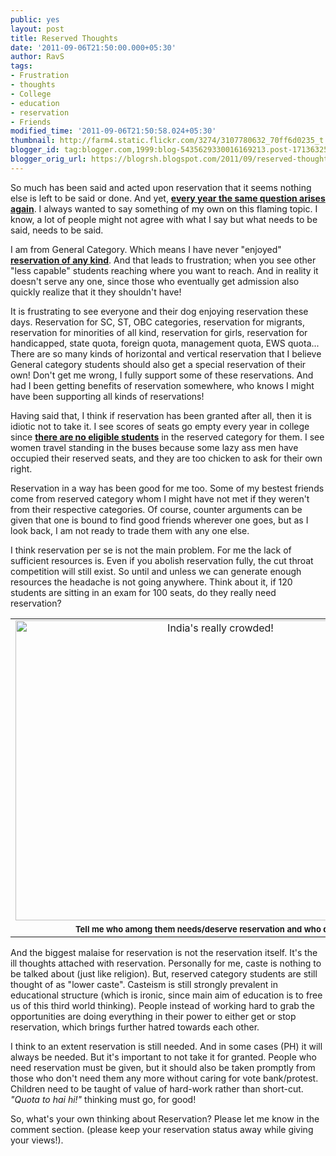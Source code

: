 ```yaml
---
public: yes
layout: post
title: Reserved Thoughts
date: '2011-09-06T21:50:00.000+05:30'
author: RavS
tags:
- Frustration
- thoughts
- College
- education
- reservation
- Friends
modified_time: '2011-09-06T21:50:58.024+05:30'
thumbnail: http://farm4.static.flickr.com/3274/3107780632_70ff6d0235_t.jpg
blogger_id: tag:blogger.com,1999:blog-5435629330016169213.post-1713632573632613466
blogger_orig_url: https://blogrsh.blogspot.com/2011/09/reserved-thoughts.html
---
```


So much has been said and acted upon reservation that it seems nothing else is left to be said or done. And yet, **[every year the same question arises again](http://thinkxp.blogspot.com/2011/07/reservation.html)**. I always wanted to say something of my own on this flaming topic. I know, a lot of people might not agree with what I say but what needs to be said, needs to be said.  
  
I am from General Category. Which means I have never "enjoyed" **[reservation of any kind](http://blogrsh.blogspot.com/2011/03/that-elusive-bus-seat.html)**. And that leads to frustration; when you see other "less capable" students reaching where you want to reach. And in reality it doesn't serve any one, since those who eventually get admission also quickly realize that it they shouldn't have!

  

It is frustrating to see everyone and their dog enjoying reservation these days. Reservation for SC, ST, OBC categories, reservation for migrants, reservation for minorities of all kind, reservation for girls, reservation for handicapped, state quota, foreign quota, management quota, EWS quota... There are so many kinds of horizontal and vertical reservation that I believe General category students should also get a special reservation of their own! Don't get me wrong, I fully support some of these reservations. And had I been getting benefits of reservation somewhere, who knows I might have been supporting all kinds of reservations!  
  
Having said that, I think if reservation has been granted after all, then it is idiotic not to take it. I see scores of seats go empty every year in college since **[there are no eligible students](http://articles.timesofindia.indiatimes.com/2011-08-13/education/29883704_1_obc-seats-obc-cutoffs-obc-candidates)** in the reserved category for them. I see women travel standing in the buses because some lazy ass men have occupied their reserved seats, and they are too chicken to ask for their own right.  
  
Reservation in a way has been good for me too. Some of my bestest friends come from reserved category whom I might have not met if they weren't from their respective categories. Of course, counter arguments can be given that one is bound to find good friends wherever one goes, but as I look back, I am not ready to trade them with any one else.  
  
I think reservation per se is not the main problem. For me the lack of sufficient resources is. Even if you abolish reservation fully, the cut throat competition will still exist. So until and unless we can generate enough resources the headache is not going anywhere. Think about it, if 120 students are sitting in an exam for 100 seats, do they really need reservation?  
  

<table cellpadding="0" cellspacing="0" class="tr-caption-container" style="margin-left: auto; margin-right: auto; text-align: justify;"><tbody><tr><td style="text-align: center;"><a href="http://www.flickr.com/photos/erin_can_spell/3107780632/" style="margin-left: auto; margin-right: auto;" title="India's really crowded! by erin &amp; camera, on Flickr"><span class="Apple-style-span" style="font-family: inherit;"><img alt="India's really crowded!" height="480" src="http://farm4.static.flickr.com/3274/3107780632_70ff6d0235_z.jpg" width="640"></span></a></td></tr><tr><td class="tr-caption" style="text-align: center;"><b><span class="Apple-style-span" style="font-family: inherit; font-size: small;">Tell me who among them needs/deserve reservation and who doesn't.</span></b></td></tr></tbody></table>

And the biggest malaise for reservation is not the reservation itself. It's the ill thoughts attached with reservation. Personally for me, caste is nothing to be talked about (just like religion). But, reserved category students are still thought of as "lower caste". Casteism is still strongly prevalent in educational structure (which is ironic, since main aim of education is to free us of this third world thinking). People instead of working hard to grab the opportunities are doing everything in their power to either get or stop reservation, which brings further hatred towards each other.  
  
I think to an extent reservation is still needed. And in some cases (PH) it will always be needed. But it's important to not take it for granted. People who need reservation must be given, but it should also be taken promptly from those who don't need them any more without caring for vote bank/protest. Children need to be taught of value of hard-work rather than short-cut. _"Quota to hai hi!"_ thinking must go, for good!  
  
So, what's your own thinking about Reservation? Please let me know in the comment section. (please keep your reservation status away while giving your views!).